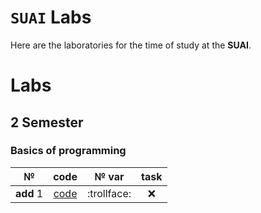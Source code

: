 # `SUAI` Labs
Here are the laboratories for the time of study at the __SUAI__.
# Labs

## 2 Semester
### Basics of programming
| № | code | № var | task |
| :---: | :---: | :---: | :---: |
| __add__ 1 | [code](https://github.com/vladcto/SUAI_homework/blob/beb102016344b3477fcf7bf369d4dbc7ca2b85fb/OP/2%D1%81%D0%B5%D0%BC%D0%B5%D1%81%D1%82%D1%80_%D0%B4%D0%BE%D0%BF_%D0%B7%D0%B0%D0%B4%D0%B0%D0%BD%D0%B8%D0%B51/source_code.cpp) |:trollface:| :x: |
